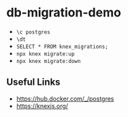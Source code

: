 # db-migration-demo

* `\c postgres`
* `\dt`
* `SELECT * FROM knex_migrations;`
* `npx knex migrate:up`
* `npx knex migrate:down`

## Useful Links

* https://hub.docker.com/_/postgres
* https://knexjs.org/